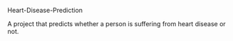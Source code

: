 Heart-Disease-Prediction

A project that predicts whether a person is suffering from heart disease or not.
